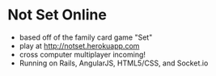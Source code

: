 # Not Set Online
  - based off of the family card game "Set"
  - play at http://notset.herokuapp.com
  - cross computer multiplayer incoming!
  - Running on Rails, AngularJS, HTML5/CSS, and Socket.io
  
